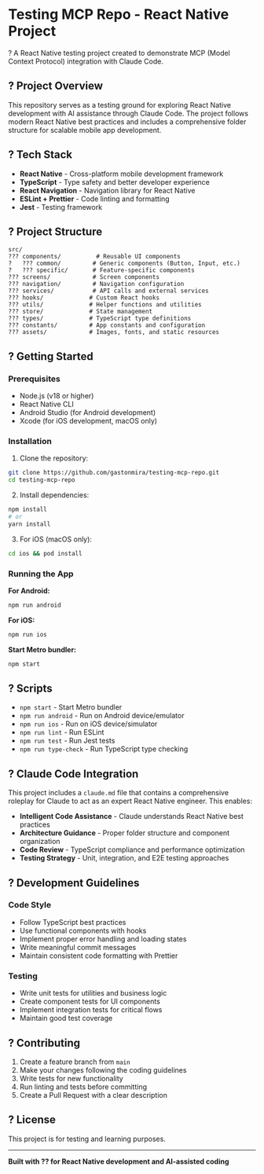 # Testing MCP Repo - React Native Project

? A React Native testing project created to demonstrate MCP (Model Context Protocol) integration with Claude Code.

## ? Project Overview

This repository serves as a testing ground for exploring React Native development with AI assistance through Claude Code. The project follows modern React Native best practices and includes a comprehensive folder structure for scalable mobile app development.

## ? Tech Stack

- **React Native** - Cross-platform mobile development framework
- **TypeScript** - Type safety and better developer experience
- **React Navigation** - Navigation library for React Native
- **ESLint + Prettier** - Code linting and formatting
- **Jest** - Testing framework

## ? Project Structure

```
src/
??? components/          # Reusable UI components
?   ??? common/         # Generic components (Button, Input, etc.)
?   ??? specific/       # Feature-specific components
??? screens/            # Screen components
??? navigation/         # Navigation configuration
??? services/           # API calls and external services
??? hooks/             # Custom React hooks
??? utils/             # Helper functions and utilities
??? store/             # State management
??? types/             # TypeScript type definitions
??? constants/         # App constants and configuration
??? assets/            # Images, fonts, and static resources
```

## ? Getting Started

### Prerequisites

- Node.js (v18 or higher)
- React Native CLI
- Android Studio (for Android development)
- Xcode (for iOS development, macOS only)

### Installation

1. Clone the repository:
```bash
git clone https://github.com/gastonmira/testing-mcp-repo.git
cd testing-mcp-repo
```

2. Install dependencies:
```bash
npm install
# or
yarn install
```

3. For iOS (macOS only):
```bash
cd ios && pod install
```

### Running the App

**For Android:**
```bash
npm run android
```

**For iOS:**
```bash
npm run ios
```

**Start Metro bundler:**
```bash
npm start
```

## ? Scripts

- `npm start` - Start Metro bundler
- `npm run android` - Run on Android device/emulator
- `npm run ios` - Run on iOS device/simulator
- `npm run lint` - Run ESLint
- `npm run test` - Run Jest tests
- `npm run type-check` - Run TypeScript type checking

## ? Claude Code Integration

This project includes a `claude.md` file that contains a comprehensive roleplay for Claude to act as an expert React Native engineer. This enables:

- **Intelligent Code Assistance** - Claude understands React Native best practices
- **Architecture Guidance** - Proper folder structure and component organization
- **Code Review** - TypeScript compliance and performance optimization
- **Testing Strategy** - Unit, integration, and E2E testing approaches

## ? Development Guidelines

### Code Style
- Follow TypeScript best practices
- Use functional components with hooks
- Implement proper error handling and loading states
- Write meaningful commit messages
- Maintain consistent code formatting with Prettier

### Testing
- Write unit tests for utilities and business logic
- Create component tests for UI components
- Implement integration tests for critical flows
- Maintain good test coverage

## ? Contributing

1. Create a feature branch from `main`
2. Make your changes following the coding guidelines
3. Write tests for new functionality
4. Run linting and tests before committing
5. Create a Pull Request with a clear description

## ? License

This project is for testing and learning purposes.

---

**Built with ?? for React Native development and AI-assisted coding**
